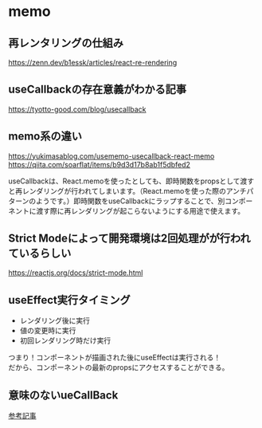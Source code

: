 # memo

## 再レンタリングの仕組み
https://zenn.dev/b1essk/articles/react-re-rendering

## useCallbackの存在意義がわかる記事
https://tyotto-good.com/blog/usecallback

## memo系の違い
https://yukimasablog.com/usememo-usecallback-react-memo
https://qiita.com/soarflat/items/b9d3d17b8ab1f5dbfed2

useCallbackは、React.memoを使ったとしても、即時関数をpropsとして渡すと再レンダリングが行われてしまいます。（React.memoを使った際のアンチパターンのようです。）即時関数をuseCallbackにラップすることで、別コンポーネントに渡す際に再レンダリングが起こらないようにする用途で使えます。

## Strict Modeによって開発環境は2回処理がが行われているらしい
https://reactjs.org/docs/strict-mode.html

## useEffect実行タイミング
- レンダリング後に実行
- 値の変更時に実行
- 初回レンダリング時だけ実行

つまり！コンポーネントが描画された後にuseEffectは実行される！  
だから、コンポーネントの最新のpropsにアクセスすることができる。

## 意味のないueCallBack
[参考記事](https://qiita.com/jonakp/items/0db6fb9e75edcec875b2)